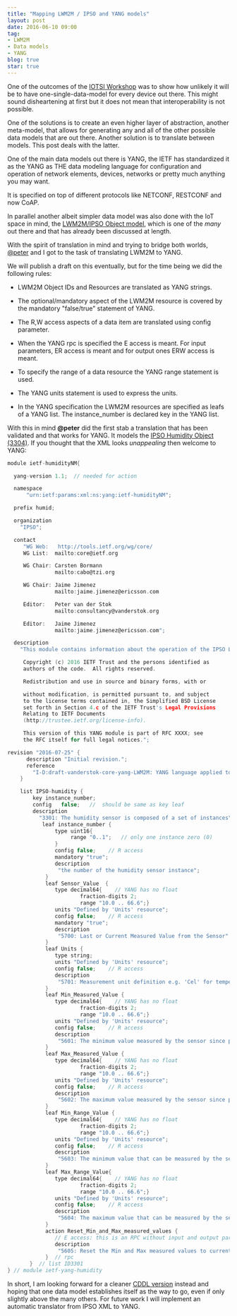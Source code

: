 ```yaml
---
title: "Mapping LWM2M / IPSO and YANG models"
layout: post
date: 2016-06-10 09:00
tag:
- LWM2M
- Data models
- YANG
blog: true
star: true
---
```


One of the outcomes of the [IOTSI Workshop](/iotsi) was to show how unlikely it will be to have one-single-data-model for every device out there. This might sound disheartening at first but it does not mean that interoperability is not possible.

One of the solutions is to create an even higher layer of abstraction, another meta-model, that allows for generating any and all of the other possible data models that are out there. Another solution is to translate between models. This post deals with the latter.

One of the main data models out there is YANG, the IETF has standardized it as the YANG as THE data modeling language for configuration and operation of network elements, devices, networks or pretty much anything you may want.

It is specified on top of different protocols like NETCONF, RESTCONF and now CoAP.

In parallel another albeit simpler data model was also done with the IoT space in mind, the [LWM2M/IPSO Object model](http://ipso-alliance.github.io/pub/), which is one of the *many* out there and that has already been discussed at length.

With the spirit of translation in mind and trying to bridge both worlds, [@peter](http://arkko.com/tools/allstats/petervanderstok.html) and I got to the task of translating LWM2M to YANG.

We will publish a draft on this eventually, but for the time being we did the following rules:

- LWM2M Object IDs and Resources are translated as YANG strings.

- The optional/mandatory aspect of the LWM2M resource is covered by the mandatory "false/true" statement of YANG.

- The R,W access aspects of a data item are translated using config parameter.

- When the YANG rpc is specified the E access is meant. For input parameters, ER access is meant and for output ones ERW access is meant.

- To specify the range of a data resource the YANG range statement is used.

- The YANG units statement is used to express the units.

- In the YANG specification the LWM2M resources are specified as leafs of a YANG list. The instance_number is declared key in the YANG list.

With this in mind **@peter** did the first stab a translation that has been validated and that works for YANG. It models the [IPSO Humidity Object (3304)](https://github.com/IPSO-Alliance/pub/blob/master/reg/xml/3304.xml). If you thought that the XML looks *unappealing* then welcome to YANG:


``` c
module ietf-humidityNM{

  yang-version 1.1;  // needed for action

  namespace
      "urn:ietf:params:xml:ns:yang:ietf-humidityNM";

  prefix humid;

  organization
    "IPSO";

  contact
     "WG Web:   http://tools.ietf.org/wg/core/
     WG List:  mailto:core@ietf.org

     WG Chair: Carsten Bormann
               mailto:cabo@tzi.org

     WG Chair: Jaime Jimenez
               mailto:jaime.jimenez@ericsson.com

     Editor:   Peter van der Stok
               mailto:consultancy@vanderstok.org

     Editor:   Jaime Jimenez
               mailto:jaime.jimenez@ericsson.com";

  description
    "This module contains information about the operation of the IPSO LWM2M humidity sensor with ID 3301.

     Copyright (c) 2016 IETF Trust and the persons identified as
     authors of the code.  All rights reserved.

     Redistribution and use in source and binary forms, with or

     without modification, is permitted pursuant to, and subject
     to the license terms contained in, the Simplified BSD License
     set forth in Section 4.c of the IETF Trust's Legal Provisions
     Relating to IETF Documents
     (http://trustee.ietf.org/license-info).

     This version of this YANG module is part of RFC XXXX; see
     the RFC itself for full legal notices.";

revision "2016-07-25" {
      description "Initial revision.";
      reference
        "I-D:draft-vanderstok-core-yang-LWM2M: YANG language applied to the LWM2M IPSO humidity sensor specification";
    }

    list IPSO-humidity {
        key instance_number;
        config   false;   //  should be same as key leaf
        description
          "3301: The humidity sensor is composed of a set of instances";
           leaf instance_number {
               type uint16{
                    range "0..1";   // only one instance zero (0)
               }
               config false;    // R access
               mandatory "true";
               description
                "the number of the humidity sensor instance";
            }
            leaf Sensor_Value  {
               type decimal64{    // YANG has no float
                       fraction-digits 2;
                       range "10.0 .. 66.6";}
               units "Defined by 'Units' resource";
               config false;    // R access
               mandatory "true";
               description
                "5700: Last or Current Measured Value from the Sensor";
            }
            leaf Units {
               type string;
               units "Defined by 'Units' resource";
               config false;    // R access
               description
                "5701: Measurement unit definition e.g. 'Cel' for temperature in Celsius";
            }
            leaf Min_Measured_Value {
               type decimal64{    // YANG has no float
                       fraction-digits 2;
                       range "10.0 .. 66.6";}
               units "Defined by 'Units' resource";
               config false;    // R access
               description
                "5601: The minimum value measured by the sensor since power ON or reset";
            }
            leaf Max_Measured_Value {
               type decimal64{    // YANG has no float
                       fraction-digits 2;
                       range "10.0 .. 66.6";}
               units "Defined by 'Units' resource";
               config false;    // R access
               description
                "5602: The maximum value measured by the sensor since power ON or reset";
            }
            leaf Min_Range_Value {
               type decimal64{    // YANG has no float
                       fraction-digits 2;
                       range "10.0 .. 66.6";}
               units "Defined by 'Units' resource";
               config false;    // R access
               description
                "5603: The minimum value that can be measured by the sensor";
            }
            leaf Max_Range_Value{
               type decimal64{    // YANG has no float
                       fraction-digits 2;
                       range "10.0 .. 66.6";}
               units "Defined by 'Units' resource";
               config false;    // R access
               description
                "5604: The maximum value that can be measured by the sensor";
            }
            action Reset_Min_and_Max_measured_values {
               // E access: this is an RPC without input and output parameters
               description
                "5605: Reset the Min and Max measured values to current value";
            }  // rpc
       }  // list ID3301
} // module ietf-yang-humidity
```

In short, I am looking forward for a cleaner [CDDL version](https://www.iab.org/wp-content/IAB-uploads/2016/03/Noise-in-specifications-hurts.pdf) instead and hoping that one data model establishes itself as the way to go, even if only slightly above the many others. For future work I will implement an automatic translator from IPSO XML to YANG.
